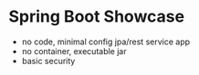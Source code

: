 # Spring Boot Showcase #

* no code, minimal config jpa/rest service app
* no container, executable jar
* basic security